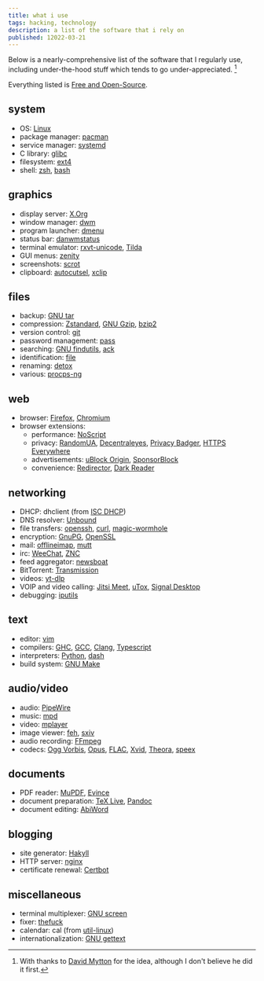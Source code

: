 ```yaml
---
title: what i use
tags: hacking, technology
description: a list of the software that i rely on
published: 12022-03-21
---
```


Below is a nearly-comprehensive list
of the software that I regularly use,
including under-the-hood stuff
which tends to go under-appreciated.
[^mytton]

Everything listed is [Free and Open-Source].

[Free and Open-Source]: https://en.wikipedia.org/wiki/Free_software

## system

* OS: [Linux]
* package manager: [pacman]
* service manager: [systemd]
* C library: [glibc]
* filesystem: [ext4]
* shell: [zsh], [bash]

[Linux]: https://kernel.org/
[pacman]: https://archlinux.org/pacman/
[systemd]: https://systemd.io/
[glibc]: https://gnu.org/software/libc/
[ext4]: https://kernel.org/doc/html/latest/admin-guide/ext4.html
[zsh]: https://zsh.org/
[bash]: https://gnu.org/software/bash/bash.html

## graphics

* display server: [X.Org]
* window manager: [dwm]
* program launcher: [dmenu]
* status bar: [danwmstatus]
* terminal emulator: [rxvt-unicode], [Tilda]
* GUI menus: [zenity]
* screenshots: [scrot]
* clipboard: [autocutsel], [xclip]

[X.Org]: https://x.org
[dwm]: https://dwm.suckless.org/
[dmenu]: https://tools.suckless.org/dmenu/
[danwmstatus]: https://gitlab.com/danso/dwmstatus/
[rxvt-unicode]: http://software.schmorp.de/pkg/rxvt-unicode.html
[Tilda]: https://github.com/lanoxx/tilda
[zenity]: https://gitlab.gnome.org/GNOME/zenity
[scrot]: https://github.com/resurrecting-open-source-projects/scrot
[autocutsel]: https://github.com/sigmike/autocutsel
[xclip]: https://github.com/astrand/xclip

## files

* backup: [GNU tar]
* compression: [Zstandard], [GNU Gzip], [bzip2]
* version control: [git]
* password management: [pass]
* searching: [GNU findutils], [ack]
* identification: [file]
* renaming: [detox]
* various: [procps-ng]

[GNU Tar]: https://gnu.org/software/tar/
[Zstandard]: https://facebook.github.io/zstd/
[GNU Gzip]: https://www.gnu.org/software/gzip/
[bzip2]: https://sourceware.org/bzip2/
[git]: https://git-scm.com/
[pass]: https://passwordstore.org/
[GNU findutils]: https://www.gnu.org/software/findutils/
[ack]: https://beyondgrep.com/
[file]: https://www.darwinsys.com/file/
[detox]: https://github.com/dharple/detox
[procps-ng]: https://gitlab.com/procps-ng/procps

## web

* browser: [Firefox], [Chromium]
* browser extensions:
    - performance: [NoScript]
    - privacy: [RandomUA],
               [Decentraleyes],
               [Privacy Badger],
               [HTTPS Everywhere]
    - advertisements: [uBlock Origin],
                      [SponsorBlock]
    - convenience: [Redirector],
                   [Dark Reader]

[Firefox]: https://mozilla.org/en-US/firefox/
[Chromium]: https://chromium.org/Home/
[NoScript]: https://noscript.net/
[RandomUA]: https://nora.codes/randomua/
[Decentraleyes]: https://decentraleyes.org/
[Privacy Badger]: https://privacybadger.org/
[HTTPS Everywhere]: https://eff.org/https-everywhere
[uBlock Origin]: https://github.com/gorhill/uBlock
[SponsorBlock]: https://sponsor.ajay.app/
[Redirector]: https://einaregilsson.com/redirector/
[Dark Reader]: https://darkreader.org/

## networking

* DHCP: dhclient (from [ISC DHCP])
* DNS resolver: [Unbound]
* file transfers: [openssh], [curl], [magic-wormhole]
* encryption: [GnuPG], [OpenSSL]
* mail: [offlineimap], [mutt]
* irc: [WeeChat], [ZNC]
* feed aggregator: [newsboat]
* BitTorrent: [Transmission]
* videos: [yt-dlp]
* VOIP and video calling: [Jitsi Meet], [uTox], [Signal Desktop]
* debugging: [iputils]

[ISC DHCP]: https://www.isc.org/dhcp/
[Unbound]: https://nlnetlabs.nl/projects/unbound/about/
[openssh]: https://openssh.com/
[curl]: https://curl.se/
[magic-wormhole]: https://github.com/magic-wormhole/magic-wormhole
[GnuPG]: https://gnupg.org/
[OpenSSL]: https://openssl.org/
[offlineimap]: https://www.offlineimap.org/
[mutt]: http://mutt.org/
[WeeChat]: https://weechat.org/
[ZNC]: https://wiki.znc.in/ZNC
[newsboat]: https://newsboat.org/
[Transmission]: https://transmissionbt.com/
[yt-dlp]: https://github.com/yt-dlp/yt-dlp
[Jitsi Meet]: https://jitsi.org/jitsi-meet/
[uTox]: https://github.com/uTox/uTox
[Signal Desktop]: https://signal.org/
[iputils]: https://github.com/iputils/iputils

## text

* editor: [vim]
* compilers: [GHC], [GCC], [Clang], [Typescript]
* interpreters: [Python], [dash]
* build system: [GNU Make]

[vim]: https://www.vim.org/
[GHC]: https://haskell.org/ghc/
[GCC]: https://gcc.gnu.org/
[Clang]: https://clang.llvm.org/
[Typescript]: https://typescriptlang.org/
[Python]: https://python.org/
[dash]: http://gondor.apana.org.au/~herbert/dash/
[GNU Make]: https://gnu.org/software/make/

## audio/video

* audio: [PipeWire]
* music: [mpd]
* video: [mplayer]
* image viewer: [feh], [sxiv]
* audio recording: [FFmpeg]
* codecs: [Ogg Vorbis], [Opus], [FLAC], [Xvid], [Theora], [speex]

[PipeWire]: https://pipewire.org/
[mpd]: https://musicpd.org/
[mplayer]: http://mplayerhq.hu/design7/news.html
[feh]: https://feh.finalrewind.org/
[sxiv]: https://github.com/muennich/sxiv
[FFmpeg]: https://ffmpeg.org/
[Ogg Vorbis]: https://www.xiph.org/vorbis/
[Opus]: https://www.opus-codec.org/
[FLAC]: https://xiph.org/flac/download.html
[Xvid]: https://www.xvid.com/
[Theora]: https://www.theora.org/
[speex]: https://speex.org/

## documents

* PDF reader: [MuPDF], [Evince]
* document preparation: [TeX Live], [Pandoc]
* document editing: [AbiWord]

[MuPDF]: https://mupdf.com/
[Evince]: https://wiki.gnome.org/Apps/Evince
[TeX Live]: https://tug.org/texlive/
[Pandoc]: https://pandoc.org/
[AbiWord]: https://abisource.com/

## blogging

* site generator: [Hakyll]
* HTTP server: [nginx]
* certificate renewal: [Certbot]

[Hakyll]: https://jaspervdj.be/hakyll/
[nginx]: https://nginx.org/
[Certbot]: https://certbot.eff.org/

## miscellaneous

* terminal multiplexer: [GNU screen]
* fixer: [thefuck]
* calendar: cal (from [util-linux])
* internationalization: [GNU gettext]

[GNU Screen]: https://gnu.org/software/screen/
[thefuck]: https://github.com/nvbn/thefuck
[util-linux]: https://git.kernel.org/pub/scm/utils/util-linux/util-linux.git
[GNU gettext]: https://www.gnu.org/software/gettext/

[//]: # (footnotes)

[^mytton]: With thanks to [David Mytton](https://davidmytton.blog/iuse/)
           for the idea,
           although I don't believe he did it first.
